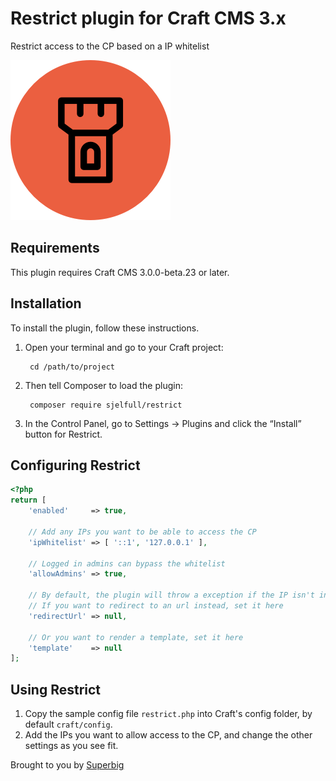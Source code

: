 # Restrict plugin for Craft CMS 3.x

Restrict access to the CP based on a IP whitelist

![Screenshot](resources/img/plugin-logo.png)

## Requirements

This plugin requires Craft CMS 3.0.0-beta.23 or later.

## Installation

To install the plugin, follow these instructions.

1. Open your terminal and go to your Craft project:

        cd /path/to/project

2. Then tell Composer to load the plugin:

        composer require sjelfull/restrict

3. In the Control Panel, go to Settings → Plugins and click the “Install” button for Restrict.

## Configuring Restrict

```php
<?php
return [
    'enabled'     => true,

    // Add any IPs you want to be able to access the CP
    'ipWhitelist' => [ '::1', '127.0.0.1' ],

    // Logged in admins can bypass the whitelist
    'allowAdmins' => true,

    // By default, the plugin will throw a exception if the IP isn't in the whitelist
    // If you want to redirect to an url instead, set it here
    'redirectUrl' => null,

    // Or you want to render a template, set it here
    'template'    => null
];
```

## Using Restrict

1. Copy the sample config file `restrict.php` into Craft's config folder, by default `craft/config`.
2. Add the IPs you want to allow access to the CP, and change the other settings as you see fit.

Brought to you by [Superbig](https://superbig.co)
